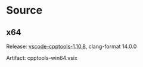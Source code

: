 # Source

## x64

Release: [vscode-cpptools-1.10.8], clang-format 14.0.0

Artifact: cpptools-win64.vsix

[vscode-cpptools-1.10.8]: https://github.com/microsoft/vscode-cpptools/releases/tag/v1.10.8
